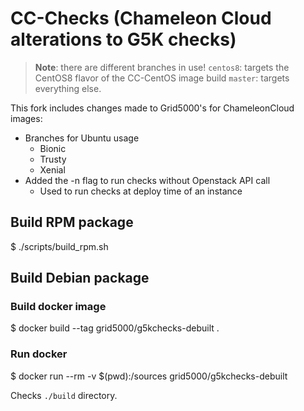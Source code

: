 # CC-Checks (Chameleon Cloud alterations to G5K checks)

> **Note**: there are different branches in use!
> `centos8`: targets the CentOS8 flavor of the CC-CentOS image build
> `master`: targets everything else.

This fork includes changes made to Grid5000's for ChameleonCloud images:
* Branches for Ubuntu usage
  * Bionic
  * Trusty
  * Xenial
* Added the -n flag to run checks without Openstack API call
  * Used to run checks at deploy time of an instance

## Build RPM package

  $ ./scripts/build_rpm.sh

## Build Debian package

### Build docker image

  $ docker build --tag grid5000/g5kchecks-debuilt .

### Run docker

  $ docker run --rm -v $(pwd):/sources grid5000/g5kchecks-debuilt

Checks `./build` directory.


